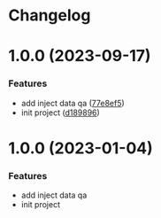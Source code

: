 # Changelog

# 1.0.0 (2023-09-17)


### Features

* add inject data qa ([77e8ef5](https://github.com/wongnai/rollup-plugin-data-qa/commit/77e8ef5cb684d423521adf34ca3d89a2cf08aacc))
* init project ([d189896](https://github.com/wongnai/rollup-plugin-data-qa/commit/d189896e19fceb399a5e2931c84def44f7bea297))

# 1.0.0 (2023-01-04)

### Features

- add inject data qa
- init project
